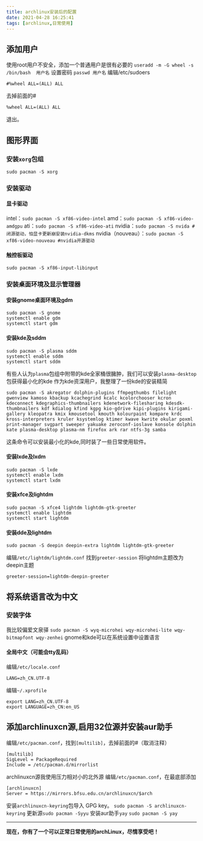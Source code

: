 ```yaml
---
title: archlinux安装后的配置
date: 2021-04-28 16:25:41
tags: [archlinux,日常使用]
---
```


## 添加用户

使用root用户不安全，添加一个普通用户是很有必要的
`useradd -m -G wheel -s /bin/bash  用户名`
设置密码
`passwd 用户名`
编辑/etc/sudoers

```
#%wheel ALL=(ALL) ALL
```

去掉前面的#

```
%wheel ALL=(ALL) ALL
```

退出。

## 图形界面

### 安装`xorg`包组

`sudo pacman -S xorg`

### 安装驱动

#### 显卡驱动

intel：`sudo pacman -S xf86-video-intel`
amd：`sudo pacman -S xf86-video-amdgpu`
ati：`sudo pacman -S xf86-video-ati`
nvidia：`sudo pacman -S nvida #闭源驱动，怕显卡更新崩安装nvidia-dkms`
nvidia（nouveau）：`sudo pacman -S xf86-video-nouveau #nvidia开源驱动`

#### 触控板驱动

`sudo pacman -S xf86-input-libinput`

### 安装桌面环境及显示管理器

#### 安装gnome桌面环境及gdm

```
sudo pacman -S gnome
systemctl enable gdm
systemctl start gdm
```

#### 安装kde及sddm

```
sudo pacman -S plasma sddm
systemctl enable sddm
systemctl start sddm
```

有些人认为`plasma`包组中附带的kde全家桶很臃肿，我们可以安装`plasma-desktop`包获得最小化的kde
作为kde资深用户，我整理了一份kde的安装精简

```
sudo pacman -S akregator dolphin-plugins ffmpegthumbs filelight gwenview kamoso kbackup kcachegrind kcalc kcolorchooser kcron kdeconnect kdegraphics-thumbnailers kdenetwork-filesharing kdesdk-thumbnailers kdf kdialog kfind kgpg kio-gdrive kipi-plugins kirigami-gallery kleopatra kmix kmousetool kmouth kolourpaint kompare krdc kross-interpreters kruler ksystemlog ktimer kwave kwrite okular poxml print-manager svgpart sweeper yakuake zeroconf-ioslave konsole dolphin kate plasma-desktop plasma-nm firefox ark rar ntfs-3g samba
```

这条命令可以安装最小化的kde,同时装了一些日常使用软件。

#### 安装lxde及lxdm

```
sudo pacman -S lxde
systemctl enable lxdm
systemctl start lxdm
```

#### 安装xfce及lightdm

```
sudo pacman -S xfce4 lightdm lightdm-gtk-greeter
systemctl enable lightdm
systemctl start lightdm
```

#### 安装dde及lightdm

```
sudo pacman -S deepin deepin-extra lightdm lightdm-gtk-greeter
```

编辑`/etc/lightdm/lightdm.conf`
找到`greeter-session`
将lightdm主题改为deepin主题

```
greeter-session=lightdm-deepin-greeter
```

## 将系统语言改为中文

### 安装字体

我比较偏爱文泉驿
`sudo pacman -S wyq-microhei wqy-microhei-lite wqy-bitmapfont wqy-zenhei`
gnome和kde可以在系统设置中设置语言

#### 全局中文（可能会tty乱码）

编辑`/etc/locale.conf`

```
LANG=zh_CN.UTF-8
```

编辑`~/.xprofile`

```
export LANG=zh_CN.UTF-8
export LANGUAGE=zh_CN:en_US
```

## 添加archlinuxcn源,启用32位源并安装aur助手

编辑`/etc/pacman.conf`，找到`[multilib]`，去掉前面的#（取消注释）

```
[multilib]
SigLevel = PackageRequired
Include = /etc/pacman.d/mirrorlist
```

archlinuxcn源我使用压力相对小的北外源
编辑`/etc/pacman.conf`，在最底部添加

```
[archlinuxcn]
Server = https://mirrors.bfsu.edu.cn/archlinuxcn/$arch
```

安装`archlinuxcn-keyring`包导入 GPG key。
`sudo pacman -S archlinuxcn-keyring`
更新源`sudo pacman -Syyu`
安装aur助手`yay`
`sudo pacman -S yay`

- - - -

 **现在，你有了一个可以正常日常使用的archLinux，尽情享受吧！**